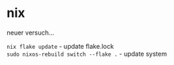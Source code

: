 # nix

neuer versuch...

`nix flake update` - update flake.lock  
`sudo nixos-rebuild switch --flake .` - update system
